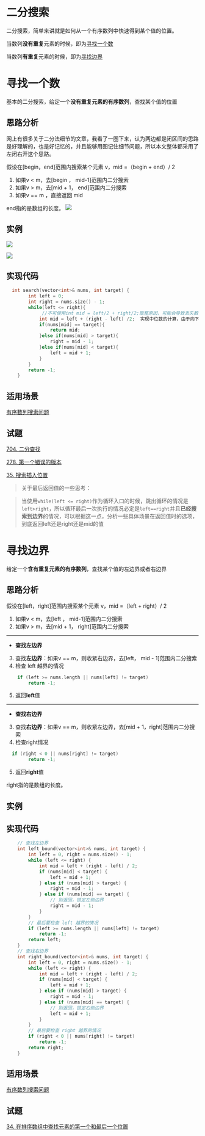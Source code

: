 # 二分搜索
二分搜索，简单来讲就是如何从一个有序数列中快速得到某个值的位置。

当数列**没有重复**元素的时候，即为[寻找一个数](#寻找一个数)

当数列**有重复**元素的时候，即为[寻找边界](#寻找边界)

# 寻找一个数
基本的二分搜索，给定一个**没有重复元素的有序数列**，查找某个值的位置

## 思路分析
网上有很多关于二分法细节的文章，我看了一圈下来，认为两边都是闭区间的思路是好理解的，也是好记忆的，并且能够用图记住细节问题，所以本文整体都采用了左闭右开这个思路。

假设在[begin，end]范围内搜索某个元素 v，mid =（begin + end）/ 2

1. 如果v < m，去[begin ， mid-1]范围内二分搜索
2. 如果v > m，去[mid + 1， end]范围内二分搜索
3. 如果v == m ，直接返回 mid

end指的是数组的长度。
![](二分搜索_files/1.jpg)

## 实例
![](二分搜索_files/4.jpg)

![](二分搜索_files/2.jpg)

## 实现代码
``` c++
  int search(vector<int>& nums, int target) {
        int left = 0;
        int right = nums.size() - 1;
        while(left <= right){
			 //不可使用int mid = left/2 + right/2;取整原因，可能会导致丢失数值
            int mid = left + (right - left) /2;  实现中位数的计算，由于向下取整操作，
            if(nums[mid] == target){
                return mid;
            }else if(nums[mid] > target){
                right = mid - 1;
            }else if(nums[mid] < target){
                left = mid + 1;
            }
        }
        return -1;
    }
```

## 适用场景
[有序数列搜索问题](../适用场景/搜索问题.md#输出元素位置)

## 试题
[704. 二分查找](https://leetcode-cn.com/problems/binary-search/)

[278. 第一个错误的版本](https://leetcode-cn.com/problems/first-bad-version/)

[35. 搜索插入位置](https://leetcode-cn.com/problems/search-insert-position/)

>关于最后返回值的一些思考：

>当使用```while(left <= right)```作为循环入口的时候，跳出循环的情况是```left>right```，所以循环最后一次执行的情况必定是```left==right```并且**已经搜索到边界**的情况，可以根据这一点，分析一些具体场景在返回值时的选项，到底返回left还是right还是mid的值


# 寻找边界

给定一个**含有重复元素的有序数列**，查找某个值的左边界或者右边界

## 思路分析

假设在[left，right]范围内搜索某个元素 v，mid =（left + right）/ 2

1. 如果v < m，去[left ， mid-1]范围内二分搜索
2. 如果v > m，去[mid + 1， right]范围内二分搜索
--------------------------------------------------
- **查找左边界**
3. 查找**左边界**：如果v == m，则收紧右边界，去[left， mid - 1]范围内二分搜索
4. 检查 left 越界的情况
``` c++
	if (left >= nums.length || nums[left] != target)
        return -1;
```
5. 返回**left**值
--------------------------------------------------
- **查找右边界**
3. 查找**右边界**：如果v == m，则收紧左边界，去[mid + 1，right]范围内二分搜索
4. 检查right情况
``` c++
  if (right < 0 || nums[right] != target)
        return -1;
```
5. 返回**right**值

right指的是数组的长度。


<!-- > 关于最后左右边界的一些思考：
> 左右边界其实记一个就行了，当都是整数的时候，右边界查找的结果就等于，寻找 target+1 的左边界结果 -1
 -->

## 实例


## 实现代码
``` c++
	// 查找左边界
	int left_bound(vector<int>& nums, int target) {
		int left = 0, right = nums.size() - 1;
		while (left <= right) {
			int mid = left + (right - left) / 2;
			if (nums[mid] < target) {
				left = mid + 1;
			} else if (nums[mid] > target) {
				right = mid - 1;
			} else if (nums[mid] == target) {
				// 别返回，锁定左侧边界
				right = mid - 1;
			}
		}
		// 最后要检查 left 越界的情况
		if (left >= nums.length || nums[left] != target)
			return -1;
		return left;
	}
	// 查找右边界
	int right_bound(vector<int>& nums, int target) {
		int left = 0, right = nums.size() - 1;
		while (left <= right) {
			int mid = left + (right - left) / 2;
			if (nums[mid] < target) {
				left = mid + 1;
			} else if (nums[mid] > target) {
				right = mid - 1;
			} else if (nums[mid] == target) {
				// 别返回，锁定右侧边界
				left = mid + 1;
			}
		}
		// 最后要检查 right 越界的情况
		if (right < 0 || nums[right] != target)
			return -1;
		return right;
	}

```

## 适用场景
[有序数列搜索问题](../适用场景/搜索问题.md#输出元素位置)

## 试题
[34. 在排序数组中查找元素的第一个和最后一个位置](https://leetcode-cn.com/problems/find-first-and-last-position-of-element-in-sorted-array/)